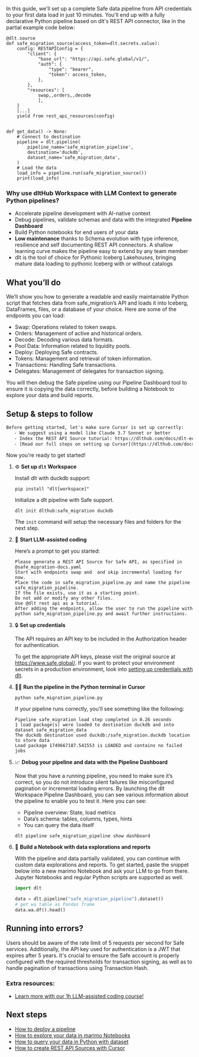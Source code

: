 In this guide, we'll set up a complete Safe data pipeline from API credentials to your first data load in just 10 minutes. You'll end up with a fully declarative Python pipeline based on dlt's REST API connector, like in the partial example code below:

```python-outcome
@dlt.source
def safe_migration_source(access_token=dlt.secrets.value):
    config: RESTAPIConfig = {
        "client": {
            "base_url": "https://api.safe.global/v1/",
            "auth": {
                "type": "bearer",
                "token": access_token,
            },
        },
        "resources": [
            swap,,orders,,decode
            ],
    }
    [...]
    yield from rest_api_resources(config)


def get_data() -> None:
    # Connect to destination
    pipeline = dlt.pipeline(
        pipeline_name='safe_migration_pipeline',
        destination='duckdb',
        dataset_name='safe_migration_data', 
    )
    # Load the data
    load_info = pipeline.run(safe_migration_source())
    print(load_info) 
```

### Why use dltHub Workspace with LLM Context to generate Python pipelines?

- Accelerate pipeline development with AI-native context
- Debug pipelines, validate schemas and data with the integrated **Pipeline Dashboard**
- Build Python notebooks for end users of your data
- **Low maintenance** thanks to Schema evolution with type inference, resilience and self documenting REST API connectors. A shallow learning curve makes the pipeline easy to extend by any team member
- dlt is the tool of choice for Pythonic Iceberg Lakehouses, bringing mature data loading to pythonic Iceberg with or without catalogs

## What you’ll do

We’ll show you how to generate a readable and easily maintainable Python script that fetches data from safe_migration’s API and loads it into Iceberg, DataFrames, files, or a database of your choice. Here are some of the endpoints you can load:

- Swap: Operations related to token swaps.
- Orders: Management of active and historical orders.
- Decode: Decoding various data formats.
- Pool Data: Information related to liquidity pools.
- Deploy: Deploying Safe contracts.
- Tokens: Management and retrieval of token information.
- Transactions: Handling Safe transactions.
- Delegates: Management of delegates for transaction signing.

You will then debug the Safe pipeline using our Pipeline Dashboard tool to ensure it is copying the data correctly, before building a Notebook to explore your data and build reports.

## Setup & steps to follow

```default
Before getting started, let's make sure Cursor is set up correctly:
   - We suggest using a model like Claude 3.7 Sonnet or better
   - Index the REST API Source tutorial: https://dlthub.com/docs/dlt-ecosystem/verified-sources/rest_api/ and add it to context as **@dlt rest api**
   - [Read our full steps on setting up Cursor](https://dlthub.com/docs/dlt-ecosystem/llm-tooling/cursor-restapi#23-configuring-cursor-with-documentation)
```

Now you're ready to get started!

1. ⚙️ **Set up `dlt` Workspace**
    
    Install dlt with duckdb support:
    ```shell
    pip install "dlt[workspace]"
    ```

    Initialize a dlt pipeline with Safe support.
    ```shell
    dlt init dlthub:safe_migration duckdb
    ```

    The `init` command will setup the necessary files and folders for the next step.
    
2. 🤠 **Start LLM-assisted coding**
    
    Here’s a prompt to get you started:
    
    ```prompt
    Please generate a REST API Source for Safe API, as specified in @safe_migration-docs.yaml 
    Start with endpoints swap and  and skip incremental loading for now. 
    Place the code in safe_migration_pipeline.py and name the pipeline safe_migration_pipeline. 
    If the file exists, use it as a starting point. 
    Do not add or modify any other files. 
    Use @dlt rest api as a tutorial. 
    After adding the endpoints, allow the user to run the pipeline with python safe_migration_pipeline.py and await further instructions.
    ```

    
3. 🔒 **Set up credentials** 
    
    The API requires an API key to be included in the Authorization header for authentication.
    
    To get the appropriate API keys, please visit the original source at https://www.safe.global/.
    If you want to protect your environment secrets in a production environment, look into [setting up credentials with dlt](https://dlthub.com/docs/walkthroughs/add_credentials).
    
4. 🏃‍♀️ **Run the pipeline in the Python terminal in Cursor**
    
    ```shell
    python safe_migration_pipeline.py
    ```
    
    If your pipeline runs correctly, you’ll see something like the following:
    
    ```shell
    Pipeline safe_migration load step completed in 0.26 seconds
    1 load package(s) were loaded to destination duckdb and into dataset safe_migration_data
    The duckdb destination used duckdb:/safe_migration.duckdb location to store data
    Load package 1749667187.541553 is LOADED and contains no failed jobs
    ```
    
5. 📈 **Debug your pipeline and data with the Pipeline Dashboard**

    Now that you have a running pipeline, you need to make sure it’s correct, so you do not introduce silent failures like misconfigured pagination or incremental loading errors. By launching the dlt Workspace Pipeline Dashboard, you can see various information about the pipeline to enable you to test it. Here you can see:
    - Pipeline overview: State, load metrics
    - Data’s schema: tables, columns, types, hints
    - You can query the data itself
    
    ```shell
    dlt pipeline safe_migration_pipeline show dashboard
    ```
    
6. 🐍 **Build a Notebook with data explorations and reports**

    With the pipeline and data partially validated, you can continue with custom data explorations and reports. To get started, paste the snippet below into a new marimo Notebook and ask your LLM to go from there. Jupyter Notebooks and regular Python scripts are supported as well.

    
    ```python
    import dlt

   data = dlt.pipeline("safe_migration_pipeline").dataset()
   # get wa table as Pandas frame
   data.wa.df().head()
    ```

## Running into errors?

Users should be aware of the rate limit of 5 requests per second for Safe services. Additionally, the API key used for authentication is a JWT that expires after 5 years. It's crucial to ensure the Safe account is properly configured with the required thresholds for transaction signing, as well as to handle pagination of transactions using Transaction Hash.

### Extra resources:

- [Learn more with our 1h LLM-assisted coding course!](https://www.youtube.com/watch?v=GGid70rnJuM)

## Next steps

- [How to deploy a pipeline](https://dlthub.com/docs/walkthroughs/deploy-a-pipeline)
- [How to explore your data in marimo Notebooks](https://dlthub.com/docs/general-usage/dataset-access/marimo)
- [How to query your data in Python with dataset](https://dlthub.com/docs/general-usage/dataset-access/dataset)
- [How to create REST API Sources with Cursor](https://dlthub.com/docs/dlt-ecosystem/llm-tooling/cursor-restapi)
